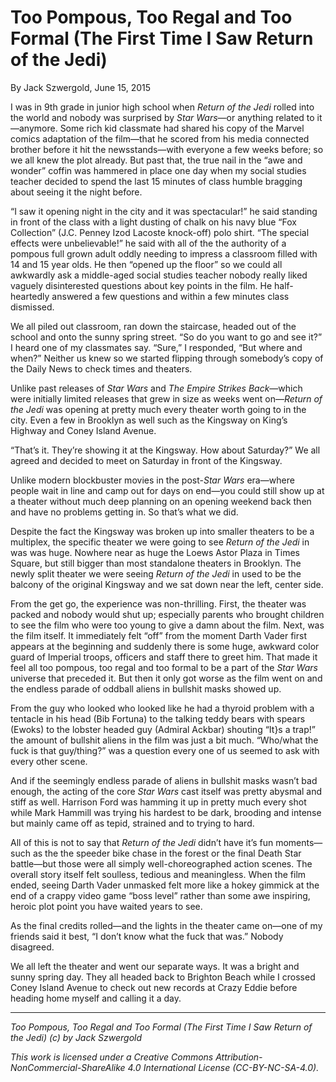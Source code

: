 # Too Pompous, Too Regal and Too Formal (The First Time I Saw Return of the Jedi)

By Jack Szwergold, June 15, 2015

I was in 9th grade in junior high school when *Return of the Jedi* rolled into the world and nobody was surprised by *Star Wars*—or anything related to it—anymore. Some rich kid classmate had shared his copy of the Marvel comics adaptation of the film—that he scored from his media connected brother before it hit the newsstands—with everyone a few weeks before; so we all knew the plot already. But past that, the true nail in the “awe and wonder” coffin was hammered in place one day when my social studies teacher decided to spend the last 15 minutes of class humble bragging about seeing it the night before.

“I saw it opening night in the city and it was spectacular!” he said standing in front of the class with a light dusting of chalk on his navy blue “Fox Collection” (J.C. Penney Izod Lacoste knock-off) polo shirt. “The special effects were unbelievable!” he said with all of the the authority of a pompous full grown adult oddly needing to impress a classroom filled with 14 and 15 year olds. He then “opened up the floor” so we could all awkwardly ask a middle-aged social studies teacher nobody really liked vaguely disinterested questions about key points in the film. He half-heartedly answered a few questions and within a few minutes class dismissed.

We all piled out classroom, ran down the staircase, headed out of the school and onto the sunny spring street. “So do you want to go and see it?” I heard one of my classmates say. “Sure,” I responded, “But where and when?” Neither us knew so we started flipping through somebody’s copy of the Daily News to check times and theaters.

Unlike past releases of *Star Wars* and *The Empire Strikes Back*—which were initially limited releases that grew in size as weeks went on—*Return of the Jedi* was opening at pretty much every theater worth going to in the city. Even a few in Brooklyn as well such as the Kingsway on King’s Highway and Coney Island Avenue.

“That’s it. They’re showing it at the Kingsway. How about Saturday?” We all agreed and decided to meet on Saturday in front of the Kingsway.

Unlike modern blockbuster movies in the post-*Star Wars* era—where people wait in line and camp out for days on end—you could still show up at a theater without much deep planning on an opening weekend back then and have no problems getting in. So that’s what we did.

Despite the fact the Kingsway was broken up into smaller theaters to be a multiplex, the specific theater we were going to see *Return of the Jedi* in was was huge. Nowhere near as huge the Loews Astor Plaza in Times Square, but still bigger than most standalone theaters in Brooklyn. The newly split theater we were seeing *Return of the Jedi* in used to be the balcony of the original Kingsway and we sat down near the left, center side.

From the get go, the experience was non-thrilling. First, the theater was packed and nobody would shut up; especially parents who brought children to see the film who were too young to give a damn about the film. Next, was the film itself. It immediately felt “off” from the moment Darth Vader first appears at the beginning and suddenly there is some huge, awkward color guard of Imperial troops, officers and staff there to greet him. That made it feel all too pompous, too regal and too formal to be a part of the *Star Wars* universe that preceded it. But then it only got worse as the film went on and the endless parade of oddball aliens in bullshit masks showed up.

From the guy who looked who looked like he had a thyroid problem with a tentacle in his head (Bib Fortuna) to the talking teddy bears with spears (Ewoks) to the lobster headed guy (Admiral Ackbar) shouting “It}s a trap!” the amount of bullshit aliens in the film was just a bit much. “Who/what the fuck is that guy/thing?” was a question every one of us seemed to ask with every other scene.

And if the seemingly endless parade of aliens in bullshit masks wasn’t bad enough, the acting of the core *Star Wars* cast itself was pretty abysmal and stiff as well. Harrison Ford was hamming it up in pretty much every shot while Mark Hammill was trying his hardest to be dark, brooding and intense but mainly came off as tepid, strained and to trying to hard.

All of this is not to say that *Return of the Jedi* didn’t have it’s fun moments—such as the the speeder bike chase in the forest or the final Death Star battle—but those were all simply well-choreographed action scenes. The overall story itself felt soulless, tedious and meaningless. When the film ended, seeing Darth Vader unmasked felt more like a hokey gimmick at the end of a crappy video game “boss level” rather than some awe inspiring, heroic plot point you have waited years to see.

As the final credits rolled—and the lights in the theater came on—one of my friends said it best, “I don’t know what the fuck that was.” Nobody disagreed.

We all left the theater and went our separate ways. It was a bright and sunny spring day. They all headed back to Brighton Beach while I crossed Coney Island Avenue to check out new records at Crazy Eddie before heading home myself and calling it a day.

***

*Too Pompous, Too Regal and Too Formal (The First Time I Saw Return of the Jedi) (c) by Jack Szwergold*

*This work is licensed under a Creative Commons Attribution-NonCommercial-ShareAlike 4.0 International License (CC-BY-NC-SA-4.0).*
